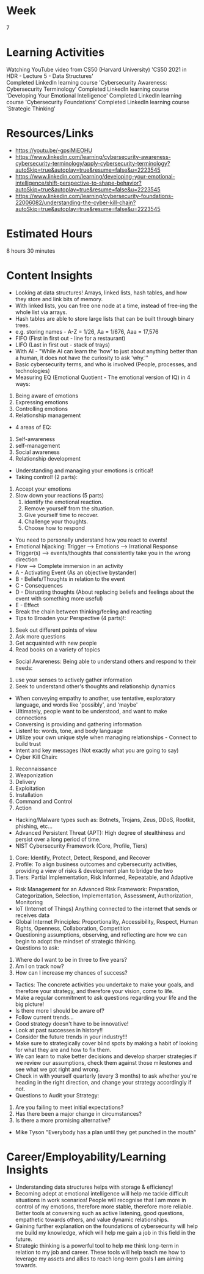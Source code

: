 # Week
7
# Learning Activities
Watching YouTube video from CS50 (Harvard University) 'CS50 2021 in HDR - Lecture 5 - Data Structures'       
Completed LinkedIn learning course 'Cybersecurity Awareness: Cybersecurity Terminology'
Completed LinkedIn learning course 'Developing Your Emotional Intelligence'
Completed LinkedIn learning course 'Cybersecurity Foundations'
Completed LinkedIn learning course 'Strategic Thinking'
# Resources/Links
- https://youtu.be/-gpsiMiEOHU      
- https://www.linkedin.com/learning/cybersecurity-awareness-cybersecurity-terminology/apply-cybersecurity-terminology?autoSkip=true&autoplay=true&resume=false&u=2223545     
- https://www.linkedin.com/learning/developing-your-emotional-intelligence/shift-perspective-to-shape-behavior?autoSkip=true&autoplay=true&resume=false&u=2223545      
- https://www.linkedin.com/learning/cybersecurity-foundations-22006082/understanding-the-cyber-kill-chain?autoSkip=true&autoplay=true&resume=false&u=2223545
# Estimated Hours
8 hours 30 minutes
# Content Insights
- Looking at data structures! Arrays, linked lists, hash tables, and how they store and link bits of memory.
- With linked lists, you can free one node at a time, instead of free-ing the whole list via arrays.     
- Hash tables are able to store large lists that can be built through binary trees.     
- e.g. storing names - A-Z = 1/26, Aa = 1/676, Aaa = 17,576      
- FIFO (First in first out - line for a restaurant)      
- LIFO (Last in first out - stack of trays)      
- With AI - "While AI can learn the 'how' to just about anything better than a human, it does not have the curiosity to ask 'why.'"     
- Basic cybersecurity terms, and who is involved (People, processes, and technologies)      
- Measuring EQ (Emotional Quotient - The emotional version of IQ) in 4 ways:     
1. Being aware of emotions     
2. Expressing emotions     
3. Controlling emotions     
4. Relationship management     
- 4 areas of EQ:      
1. Self-awareness     
2. self-management     
3. Social awareness     
4. Relationship development     
- Understanding and managing your emotions is critical!     
- Taking control! (2 parts):      
1. Accept your emotions      
2. Slow down your reactions (5 parts)        
   1. identify the emotional reaction.      
   2. Remove yourself from the situation.      
   3. Give yourself time to recover.      
   4. Challenge your thoughts.        
   5. Choose how to respond          
- You need to personally understand how you react to events!      
- Emotional hijacking: Trigger --> Emotions --> Irrational Response     
- Trigger(s) --> events/thoughts that consistently take you in the wrong direction       
- Flow --> Complete immersion in an activity        
- A - Activating Event (As an objective bystander)     
- B - Beliefs/Thoughts in relation to the event     
- C - Consequences     
- D - Disrupting thoughts (About replacing beliefs and feelings about the event with something more useful)     
- E - Effect    
- Break the chain between thinking/feeling and reacting   
- Tips to Broaden your Perspective (4 parts)!:      
1. Seek out different points of view      
2. Ask more questions      
3. Get acquainted with new people       
4. Read books on a variety of topics      
- Social Awareness: Being able to understand others and respond to their needs:          
1. use your senses to actively gather information         
2. Seek to understand other's thoughts and relationship dynamics        
- When conveying empathy to another, use tentative, exploratory language, and words like 'possibly', and 'maybe'         
- Ultimately, people want to be understood, and want to make connections       
- Conversing is providing and gathering information      
- Listen! to: words, tone, and body language      
- Utilize your own unique style when managing relationships - Connect to build trust        
- Intent and key messages (Not exactly what you are going to say)        
- Cyber Kill Chain:     
1. Reconnaissance     
2. Weaponization     
3. Delivery     
4. Exploitation     
5. Installation     
6. Command and Control     
7. Action     
- Hacking/Malware types such as: Botnets, Trojans, Zeus, DDoS, Rootkit, phishing,  etc...
- Advanced Persistent Threat (APT): High degree of stealthiness and persist over a long period of time.     
- NIST Cybersecurity Framework (Core, Profile, Tiers)
1. Core: Identify, Protect, Detect, Respond, and Recover     
2. Profile: To align business outcomes and cybersecurity activities, providing a view of risks & development plan to bridge the two     
3. Tiers: Partial Implementation, Risk Informed, Repeatable, and Adaptive      
- Risk Management for an Advanced Risk Framework: Preparation, Categorization, Selection, Implementation, Assessment, Authorization, Monitoring     
- IoT (Internet of Things) Anything connected to the internet that sends or receives data     
- Global Internet Principles: Proportionality, Accessibility, Respect, Human Rights, Openness, Collaboration, Competition       
- Questioning assumptions, observing, and reflecting are how we can begin to adopt the mindset of strategic thinking.      
- Questions to ask:      
1. Where do I want to be in three to five years?     
2. Am I on track now?     
3. How can I increase my chances of success?     
- Tactics: The concrete activities you undertake to make your goals, and therefore your strategy, and therefore your vision, come to life.     
- Make a regular commitment to ask questions regarding your life and the big picture!      
- Is there more I should be aware of?     
- Follow current trends...     
- Good strategy doesn't have to be innovative!     
- Look at past successes in history!!        
- Consider the future trends in your industry!!!     
- Make sure to strategically cover blind spots by making a habit of looking for what they are and how to fix them.      
- We can learn to make better decisions and develop sharper strategies if we review our assumptions, check them against those milestones and see what we got right and wrong.     
- Check in with yourself quarterly (every 3 months) to ask whether you're heading in the right direction, and change your strategy accordingly if not.      
- Questions to Audit your Strategy:     
1. Are you failing to meet initial expectations?     
2. Has there been a major change in circumstances?      
3. Is there a more promising alternative?      
- Mike Tyson "Everybody has a plan until they get punched in the mouth"
# Career/Employability/Learning Insights
- Understanding data structures helps with storage & efficiency!     
- Becoming adept at emotional intelligence will help me tackle difficult situations in work scenarios! People will recognise that I am more in control of my emotions, therefore more stable, therefore more reliable. Better tools at conversing such as active listening, good questions, empathetic towards others, and value dynamic relationships.     
- Gaining further explanation on the foundations of cybersecurity will help me build my knowledge, which will help me gain a job in this field in the future.     
- Strategic thinking is a powerful tool to help me think long-term in relation to my job and career. These tools will help teach me how to leverage my assets and allies to reach long-term goals I am aiming towards.